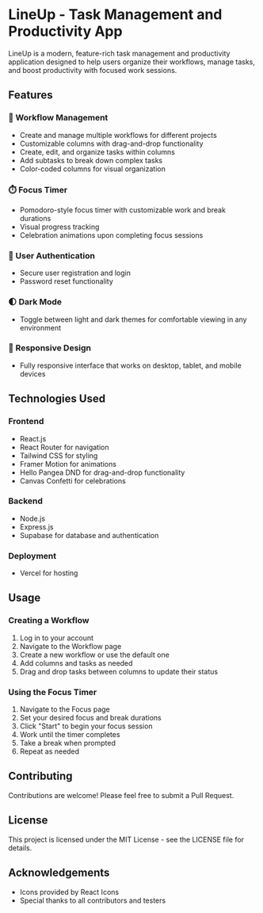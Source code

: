 # LineUp - Task Management and Productivity App

LineUp is a modern, feature-rich task management and productivity application designed to help users organize their workflows, manage tasks, and boost productivity with focused work sessions.

## Features

### 🔄 Workflow Management

- Create and manage multiple workflows for different projects
- Customizable columns with drag-and-drop functionality
- Create, edit, and organize tasks within columns
- Add subtasks to break down complex tasks
- Color-coded columns for visual organization

### ⏱️ Focus Timer

- Pomodoro-style focus timer with customizable work and break durations
- Visual progress tracking
- Celebration animations upon completing focus sessions

### 👤 User Authentication

- Secure user registration and login
- Password reset functionality

### 🌓 Dark Mode

- Toggle between light and dark themes for comfortable viewing in any environment

### 📱 Responsive Design

- Fully responsive interface that works on desktop, tablet, and mobile devices

## Technologies Used

### Frontend

- React.js
- React Router for navigation
- Tailwind CSS for styling
- Framer Motion for animations
- Hello Pangea DND for drag-and-drop functionality
- Canvas Confetti for celebrations

### Backend

- Node.js
- Express.js
- Supabase for database and authentication

### Deployment

- Vercel for hosting

## Usage

### Creating a Workflow

1. Log in to your account
2. Navigate to the Workflow page
3. Create a new workflow or use the default one
4. Add columns and tasks as needed
5. Drag and drop tasks between columns to update their status

### Using the Focus Timer

1. Navigate to the Focus page
2. Set your desired focus and break durations
3. Click "Start" to begin your focus session
4. Work until the timer completes
5. Take a break when prompted
6. Repeat as needed

## Contributing

Contributions are welcome! Please feel free to submit a Pull Request.

## License

This project is licensed under the MIT License - see the LICENSE file for details.

## Acknowledgements

- Icons provided by React Icons
- Special thanks to all contributors and testers
